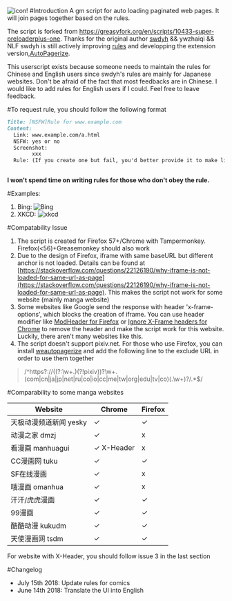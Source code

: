 ![icon!](https://github.com/machsix/personal-scripts/raw/master/Super_preloader/icon2.png)
#Introduction
A gm script for auto loading paginated web pages. It will join pages together based on the rules.

The script is forked from https://greasyfork.org/en/scripts/10433-super-preloaderplus-one.
Thanks for the original author [swdyh](https://github.com/swdyh) && ywzhaiqi && NLF
swdyh is still actively improving [rules](http://wedata.net/databases/AutoPagerize/items) and developping the extension version,[AutoPagerize](https://addons.mozilla.org/en-US/firefox/addon/autopagerize/). 

This userscript exists because someone needs to maintain the rules for Chinese and English users since swdyh's rules are mainly for Japanese websites. Don't be afraid of the fact that most feedbacks are in Chinese. I would like to add rules for English users if I could. Feel free to leave feedback.

#To request rule, you should follow the following format
``` markdown
Title: [NSFW]Rule for www.example.com
Content:
  Link: www.example.com/a.html
  NSFW: yes or no
  Screenshot: 
        xxx
  Rule: (If you create one but fail, you'd better provide it to make life easier for me)
     
```
**I won't spend time on writing rules for those who don't obey the rule.**

#Examples:
1. Bing:
![Bing](https://github.com/machsix/personal-scripts/raw/master/Super_preloader/ex1.PNG)
2. XKCD:
![xkcd](https://github.com/machsix/personal-scripts/raw/master/Super_preloader/ex2.PNG)

#Compatability Issue
1. The script is created for Firefox 57+/Chrome with Tampermonkey. Firefox(<56)+Greasemonkey should also work
2. Due to the design of Firefox, iframe with same baseURL but different anchor is not loaded. Details can be found at [https://stackoverflow.com/questions/22126190/why-iframe-is-not-loaded-for-same-url-as-page](https://stackoverflow.com/questions/22126190/why-iframe-is-not-loaded-for-same-url-as-page). This makes the script not work for some website (mainly manga website)
3. Some websites like Google send the response with header 'x-frame-options', which blocks the creation of iframe. You can use header modifier like [ModHeader for Firefox](https://addons.mozilla.org/en-US/firefox/addon/modheader-firefox/?src=search) or [Ignore X-Frame headers for Chrome](https://chrome.google.com/webstore/detail/ignore-x-frame-headers/gleekbfjekiniecknbkamfmkohkpodhe?hl=en-US) to remove the header and make the script work for this website. Luckily, there aren't many websites like this.
4. The script doesn't support pixiv.net. For those who use Firefox, you can install [weautopagerize](https://github.com/wantora/weautopagerize) and add the following line to the exclude URL in order to use them together

> /^https?://((?:\w+.)(?!pixiv))?\w+.(com|cn|ja|jp|net|ru|co|io|cc|me|tw|org|edu|tv|co)(.\w+)?/.*$/

#Comparability to some manga websites

|Website             | Chrome   | Firefox   |
|--------------------|----------|-----------|
|天极动漫频道新闻 yesky |  ✓  | ✓|
|动漫之家 dmzj        | ✓  | x |
|看漫画 manhuagui    | ✓  X-Header | x |
|CC漫画网 tuku |  ✓ | ✓|
|SF在线漫画 |  ✓ | x |
|哦漫画 omanhua| ✓ | x |
|汗汗/虎虎漫画|✓ | ✓|
|99漫画|✓ | ✓|
|酷酷动漫 kukudm|✓ | ✓|
|天使漫画网 tsdm|✓ | ✓|

For website with X-Header, you should follow issue 3 in the last section


#Changelog
* July 15th 2018: Update rules for comics
* June 14th 2018: Translate the UI into English
